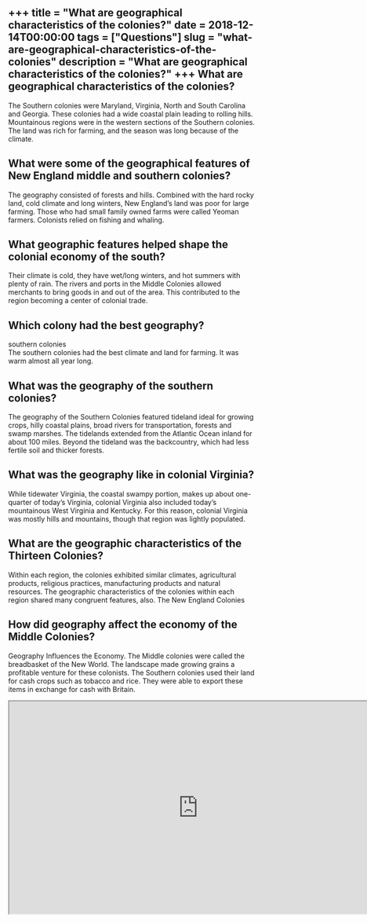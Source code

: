 +++
title = "What are geographical characteristics of the colonies?"
date = 2018-12-14T00:00:00
tags = ["Questions"]
slug = "what-are-geographical-characteristics-of-the-colonies"
description = "What are geographical characteristics of the colonies?"
+++
What are geographical characteristics of the colonies?
------------------------------------------------------

The Southern colonies were Maryland, Virginia, North and South Carolina and Georgia. These colonies had a wide coastal plain leading to rolling hills. Mountainous regions were in the western sections of the Southern colonies. The land was rich for farming, and the season was long because of the climate.

What were some of the geographical features of New England middle and southern colonies?
----------------------------------------------------------------------------------------

The geography consisted of forests and hills. Combined with the hard rocky land, cold climate and long winters, New England’s land was poor for large farming. Those who had small family owned farms were called Yeoman farmers. Colonists relied on fishing and whaling.

What geographic features helped shape the colonial economy of the south?
------------------------------------------------------------------------

Their climate is cold, they have wet/long winters, and hot summers with plenty of rain. The rivers and ports in the Middle Colonies allowed merchants to bring goods in and out of the area. This contributed to the region becoming a center of colonial trade.

Which colony had the best geography?
------------------------------------

southern colonies  
The southern colonies had the best climate and land for farming. It was warm almost all year long.

What was the geography of the southern colonies?
------------------------------------------------

The geography of the Southern Colonies featured tideland ideal for growing crops, hilly coastal plains, broad rivers for transportation, forests and swamp marshes. The tidelands extended from the Atlantic Ocean inland for about 100 miles. Beyond the tideland was the backcountry, which had less fertile soil and thicker forests.

What was the geography like in colonial Virginia?
-------------------------------------------------

While tidewater Virginia, the coastal swampy portion, makes up about one-quarter of today’s Virginia, colonial Virginia also included today’s mountainous West Virginia and Kentucky. For this reason, colonial Virginia was mostly hills and mountains, though that region was lightly populated.

What are the geographic characteristics of the Thirteen Colonies?
-----------------------------------------------------------------

Within each region, the colonies exhibited similar climates, agricultural products, religious practices, manufacturing products and natural resources. The geographic characteristics of the colonies within each region shared many congruent features, also. The New England Colonies

How did geography affect the economy of the Middle Colonies?
------------------------------------------------------------

Geography Influences the Economy. The Middle colonies were called the breadbasket of the New World. The landscape made growing grains a profitable venture for these colonists. The Southern colonies used their land for cash crops such as tobacco and rice. They were able to export these items in exchange for cash with Britain.

<iframe allow="accelerometer; autoplay; clipboard-write; encrypted-media; gyroscope; picture-in-picture" allowfullscreen="" class="__youtube_prefs__  epyt-is-override  no-lazyload" data-no-lazy="1" data-origheight="433" data-origwidth="770" data-skipgform_ajax_framebjll="" height="433" id="_ytid_92710" loading="lazy" src="https://www.youtube.com/embed/PuCoSjqQK34?enablejsapi=1&autoplay=0&cc_load_policy=0&cc_lang_pref=&iv_load_policy=1&loop=0&modestbranding=0&rel=1&fs=1&playsinline=0&autohide=2&theme=dark&color=red&controls=1&" title="YouTube player" width="770"></iframe>